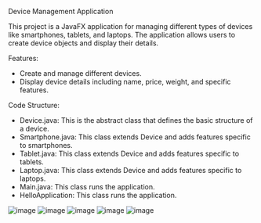 Device Management Application

This project is a JavaFX application for managing different types of devices like smartphones, tablets, and laptops. The application allows users to create device objects and display their details.

Features:

* Create and manage different devices.
* Display device details including name, price, weight, and specific features.

Code Structure: 
* Device.java: This is the abstract class that defines the basic structure of a device.
* Smartphone.java: This class extends Device and adds features specific to smartphones.
* Tablet.java: This class extends Device and adds features specific to tablets.
* Laptop.java: This class extends Device and adds features specific to laptops.
* Main.java: This class runs the application.
* HelloApplication: This class runs the application.

![image](https://github.com/user-attachments/assets/31682626-6d7b-468d-887a-9ec1b16a4987)
![image](https://github.com/user-attachments/assets/0b2fd999-62d3-4b17-8a56-349e854ba9af)
![image](https://github.com/user-attachments/assets/05c2a257-9f8b-44f0-8310-7d7dae7c4b46)
![image](https://github.com/user-attachments/assets/36007bf0-244a-4ed3-b34c-9b1561a9588c)
![image](https://github.com/user-attachments/assets/10d75588-b3ba-46cf-9d96-66105fd4e913)


